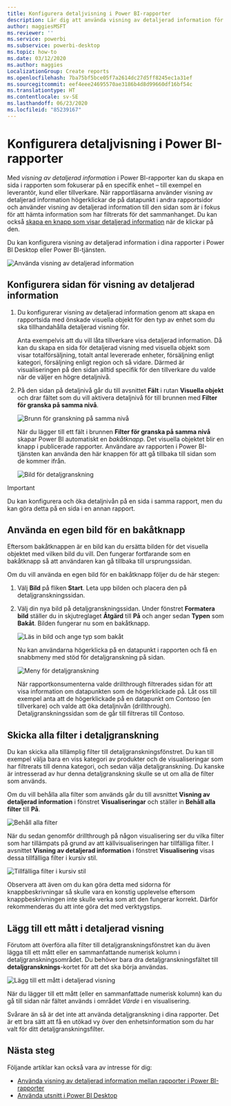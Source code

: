 ```yaml
---
title: Konfigurera detaljvisning i Power BI-rapporter
description: Lär dig att använda visning av detaljerad information för att öka detaljnivån för data på en ny rapportsida i Power BI-rapporter
author: maggiesMSFT
ms.reviewer: ''
ms.service: powerbi
ms.subservice: powerbi-desktop
ms.topic: how-to
ms.date: 03/12/2020
ms.author: maggies
LocalizationGroup: Create reports
ms.openlocfilehash: 7ba75bf5bce05f7a2614dc27d5ff8245ec1a31ef
ms.sourcegitcommit: eef4eee24695570ae3186b4d8d99660df16bf54c
ms.translationtype: HT
ms.contentlocale: sv-SE
ms.lasthandoff: 06/23/2020
ms.locfileid: "85239167"
---
```

# <a name="set-up-drill-through-in-power-bi-reports"></a>Konfigurera detaljvisning i Power BI-rapporter
Med *visning av detaljerad information* i Power BI-rapporter kan du skapa en sida i rapporten som fokuserar på en specifik enhet – till exempel en leverantör, kund eller tillverkare. När rapportläsarna använder visning av detaljerad information högerklickar de på datapunkt i andra rapportsidor och använder visning av detaljerad information till den sidan som är i fokus för att hämta information som har filtrerats för det sammanhanget. Du kan också [skapa en knapp som visar detaljerad information](desktop-drill-through-buttons.md) när de klickar på den.

Du kan konfigurera visning av detaljerad information i dina rapporter i Power BI Desktop eller Power BI-tjänsten.

![Använda visning av detaljerad information](media/desktop-drillthrough/power-bi-drill-through-right-click.png)

## <a name="set-up-the-drill-through-destination-page"></a>Konfigurera sidan för visning av detaljerad information
1. Du konfigurerar visning av detaljerad information genom att skapa en rapportsida med önskade visuella objekt för den typ av enhet som du ska tillhandahålla detaljerad visning för. 

    Anta exempelvis att du vill låta tillverkare visa detaljerad information. Då kan du skapa en sida för detaljerad visning med visuella objekt som visar totalförsäljning, totalt antal levererade enheter, försäljning enligt kategori, försäljning enligt region och så vidare. Därmed är visualiseringen på den sidan alltid specifik för den tillverkare du valde när de väljer en högre detaljnivå.

2. På den sidan på detaljnivå går du till avsnittet **Fält** i rutan **Visuella objekt** och drar fältet som du vill aktivera detaljnivå för till brunnen med **Filter för granska på samma nivå**.

    ![Brunn för granskning på samma nivå](media/desktop-drillthrough/drillthrough_02.png)

    När du lägger till ett fält i brunnen **Filter för granska på samma nivå** skapar Power BI automatiskt en *bakåtknapp*. Det visuella objektet blir en knapp i publicerade rapporter. Användare av rapporten i Power BI-tjänsten kan använda den här knappen för att gå tillbaka till sidan som de kommer ifrån.

    ![Bild för detaljgranskning](media/desktop-drillthrough/drillthrough_03.png)

> [!IMPORTANT]
> Du kan konfigurera och öka detaljnivån på en sida i samma rapport, men du kan göra detta på en sida i en annan rapport.  



## <a name="use-your-own-image-for-a-back-button"></a>Använda en egen bild för en bakåtknapp    
 Eftersom bakåtknappen är en bild kan du ersätta bilden för det visuella objektet med vilken bild du vill. Den fungerar fortfarande som en bakåtknapp så att användaren kan gå tillbaka till ursprungssidan. 

Om du vill använda en egen bild för en bakåtknapp följer du de här stegen:

1. Välj **Bild** på fliken **Start**. Leta upp bilden och placera den på detaljgranskningssidan.

2. Välj din nya bild på detaljgranskningssidan. Under fönstret **Formatera bild** ställer du in skjutreglaget **Åtgärd** till **På** och anger sedan **Typen** som **Bakåt**. Bilden fungerar nu som en bakåtknapp.

    ![Läs in bild och ange typ som bakåt](media/desktop-drillthrough/drillthrough_05.png)

    
     Nu kan användarna högerklicka på en datapunkt i rapporten och få en snabbmeny med stöd för detaljgranskning på sidan. 

    ![Meny för detaljgranskning](media/desktop-drillthrough/drillthrough_04.png)

    När rapportkonsumenterna valde drillthrough filtrerades sidan för att visa information om datapunkten som de högerklickade på. Låt oss till exempel anta att de högerklickade på en datapunkt om Contoso (en tillverkare) och valde att öka detaljnivån (drillthrough). Detaljgranskningssidan som de går till filtreras till Contoso.

## <a name="pass-all-filters-in-drill-through"></a>Skicka alla filter i detaljgranskning

Du kan skicka alla tillämplig filter till detaljgranskningsfönstret. Du kan till exempel välja bara en viss kategori av produkter och de visualiseringar som har filtrerats till denna kategori, och sedan välja detaljgranskning. Du kanske är intresserad av hur denna detaljgranskning skulle se ut om alla de filter som används.

Om du vill behålla alla filter som används går du till avsnittet **Visning av detaljerad information** i fönstret **Visualiseringar** och ställer in **Behåll alla filter** till **På**. 

![Behåll alla filter](media/desktop-drillthrough/drillthrough_06.png)

När du sedan genomför drillthrough på någon visualisering ser du vilka filter som har tillämpats på grund av att källvisualiseringen har tillfälliga filter. I avsnittet **Visning av detaljerad information** i fönstret **Visualisering** visas dessa tillfälliga filter i kursiv stil. 

![Tillfälliga filter i kursiv stil](media/desktop-drillthrough/drillthrough_07.png)

Observera att även om du kan göra detta med sidorna för knappbeskrivningar så skulle vara en konstig upplevelse eftersom knappbeskrivningen inte skulle verka som att den fungerar korrekt. Därför rekommenderas du att inte göra det med verktygstips.

## <a name="add-a-measure-to-drill-through"></a>Lägg till ett mått i detaljerad visning

Förutom att överföra alla filter till detaljgranskningsfönstret kan du även lägga till ett mått eller en sammanfattande numerisk kolumn i detaljgranskningsområdet. Du behöver bara dra detaljgranskningsfältet till **detaljgransknings**-kortet för att det ska börja användas. 

![Lägg till ett mått i detaljerad visning](media/desktop-drillthrough/drillthrough_08.png)

När du lägger till ett mått (eller en sammanfattade numerisk kolumn) kan du gå till sidan när fältet används i området *Värde* i en visualisering.

Svårare än så är det inte att använda detaljgranskning i dina rapporter. Det är ett bra sätt att få en utökad vy över den enhetsinformation som du har valt för ditt detaljgranskningsfilter.

## <a name="next-steps"></a>Nästa steg

Följande artiklar kan också vara av intresse för dig:

* [Använda visning av detaljerad information mellan rapporter i Power BI-rapporter](desktop-cross-report-drill-through.md)
* [Använda utsnitt i Power BI Desktop](../visuals/power-bi-visualization-slicers.md)
